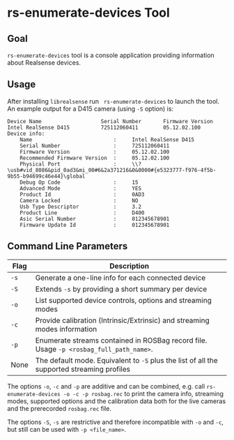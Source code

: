 # rs-enumerate-devices Tool

## Goal
`rs-enumerate-devices` tool is a console application providing information about Realsense devices.

## Usage
After installing `librealsense` run ` rs-enumerate-devices` to launch the tool.
An example output for a D415 camera (using `-S` option) is:

```
Device Name                   Serial Number       Firmware Version
Intel RealSense D415          725112060411        05.12.02.100
Device info:
    Name                          :     Intel RealSense D415
    Serial Number                 :     725112060411
    Firmware Version              :     05.12.02.100
    Recommended Firmware Version  :     05.12.02.100
    Physical Port                 :     \\?\usb#vid_8086&pid_0ad3&mi_00#6&2a371216&0&0000#{e5323777-f976-4f5b-9b55-b94699c46e44}\global
    Debug Op Code                 :     15
    Advanced Mode                 :     YES
    Product Id                    :     0AD3
    Camera Locked                 :     NO
    Usb Type Descriptor           :     3.2
    Product Line                  :     D400
    Asic Serial Number            :     012345678901
    Firmware Update Id            :     012345678901

```

## Command Line Parameters

|Flag   |Description   |
|---|---|
|`-s`|Generate a one-line info for each connected device|
|`-S`|Extends `-s` by providing a short summary per device|
|`-o`|List supported device controls, options and streaming modes|
|`-c`|Provide calibration (Intrinsic/Extrinsic) and streaming modes information|
|`-p`|Enumerate streams contained in ROSBag record file. Usage `-p <rosbag_full_path_name>`.|
| None| The default mode. Equivalent to `-S` plus the list of all the supported streaming profiles|

The options `-o`, `-c` and `-p` are additive and can be combined, e.g. call 
`rs-enumerate-devices -o -c -p rosbag.rec` to print the camera info, streaming modes,  supported options and the calibration data both for the live cameras and the prerecorded `rosbag.rec` file.

The options `-S`, `-s` are restrictive and therefore incompatible with `-o` and `-c`,
but still can be used with `-p <file_name>`.
